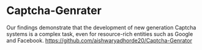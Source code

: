 # Captcha-Genrater
Our  findings demonstrate  that the  development of new  generation Captcha  systems  is a complex  task, even for  resource-rich  entities  such  as  Google  and  Facebook. https://github.com/aishwaryadhorde20/Captcha-Genrator
